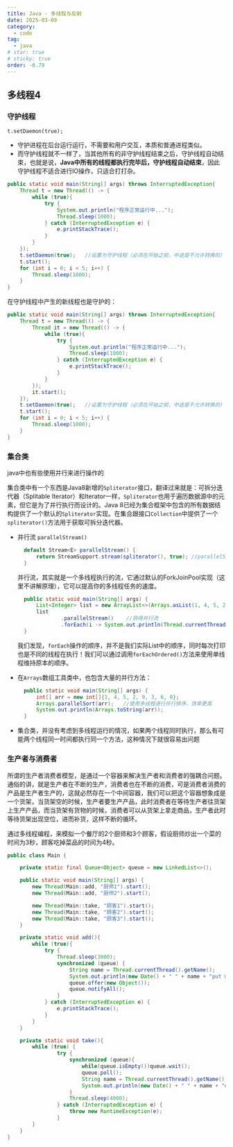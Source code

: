 ```yaml
---
title: Java - 多线程与反射
date: 2025-03-09
category:
  - code
tag:
  - java
# star: true
# sticky: true
order: -0.79
---
```


## 多线程4

### 守护线程

`t.setDaemon(true);`

- 守护进程在后台运行运行，不需要和用户交互，本质和普通进程类似。
- 而守护线程就不一样了，当其他所有的非守护线程结束之后，守护线程自动结束，也就是说，**Java中所有的线程都执行完毕后，守护线程自动结束**，因此守护线程不适合进行IO操作，只适合打打杂。
  
```java
public static void main(String[] args) throws InterruptedException{
    Thread t = new Thread(() -> {
        while (true){
            try {
                System.out.println("程序正常运行中...");
                Thread.sleep(1000);
            } catch (InterruptedException e) {
                e.printStackTrace();
            }
        }
    });
    t.setDaemon(true);   //设置为守护线程（必须在开始之前，中途是不允许转换的）
    t.start();
    for (int i = 0; i < 5; i++) {
        Thread.sleep(1000);
    }
}
```

在守护线程中产生的新线程也是守护的：  

```java
public static void main(String[] args) throws InterruptedException{
    Thread t = new Thread(() -> {
        Thread it = new Thread(() -> {
            while (true){
                try {
                    System.out.println("程序正常运行中...");
                    Thread.sleep(1000);
                } catch (InterruptedException e) {
                    e.printStackTrace();
                }
            }
        });
        it.start();
    });
    t.setDaemon(true);   //设置为守护线程（必须在开始之前，中途是不允许转换的）
    t.start();
    for (int i = 0; i < 5; i++) {
        Thread.sleep(1000);
    }
}
```

### 集合类

java中也有些使用并行来进行操作的  

集合类中有一个东西是Java8新增的`Spliterator`接口，翻译过来就是：可拆分迭代器（Splitable Iterator）和Iterator一样，`Spliterator`也用于遍历数据源中的元素，但它是为了并行执行而设计的。Java 8已经为集合框架中包含的所有数据结构提供了一个默认的`Spliterator`实现。在集合跟接口`Collection`中提供了一个`spliterator()`方法用于获取可拆分迭代器。  

- 并行流 `parallelStream()`
  
  ```java
    default Stream<E> parallelStream() {
        return StreamSupport.stream(spliterator(), true); //parallelStream就是利用了可拆分迭代器进行多线程操作
    }
  ```
  
  并行流，其实就是一个多线程执行的流，它通过默认的ForkJoinPool实现（这里不讲解原理），它可以提高你的多线程任务的速度。

  ```java
    public static void main(String[] args) {
        List<Integer> list = new ArrayList<>(Arrays.asList(1, 4, 5, 2, 9, 3, 6, 0));
        list
                .parallelStream()    //获得并行流
                .forEach(i -> System.out.println(Thread.currentThread().getName()+" -> "+i));
    }
  ```

  我们发现，`forEach`操作的顺序，并不是我们实际List中的顺序，同时每次打印也是不同的线程在执行！我们可以通过调用`forEachOrdered()`方法来使用单线程维持原本的顺序。

- 在`Arrays`数组工具类中，也包含大量的并行方法：
  
  ```java
    public static void main(String[] args) {
        int[] arr = new int[]{1, 4, 5, 2, 9, 3, 6, 0};
        Arrays.parallelSort(arr);   //使用多线程进行并行排序，效率更高
        System.out.println(Arrays.toString(arr));
    }
  ```

- 集合类，并没有考虑到多线程运行的情况，如果两个线程同时执行，那么有可能两个线程同一时间都执行同一个方法，这种情况下就很容易出问题

### 生产者与消费者

所谓的生产者消费者模型，是通过一个容器来解决生产者和消费者的强耦合问题。通俗的讲，就是生产者在不断的生产，消费者也在不断的消费，可是消费者消费的产品是生产者生产的，这就必然存在一个中间容器，我们可以把这个容器想象成是一个货架，当货架空的时候，生产者要生产产品，此时消费者在等待生产者往货架上生产产品，而当货架有货物的时候，消费者可以从货架上拿走商品，生产者此时等待货架出现空位，进而补货，这样不断的循环。

通过多线程编程，来模拟一个餐厅的2个厨师和3个顾客，假设厨师炒出一个菜的时间为3秒，顾客吃掉菜品的时间为4秒。

```java
public class Main {

    private static final Queue<Object> queue = new LinkedList<>();

    public static void main(String[] args) {
        new Thread(Main::add, "厨师1").start();
        new Thread(Main::add, "厨师2").start();

        new Thread(Main::take, "顾客1").start();
        new Thread(Main::take, "顾客2").start();
        new Thread(Main::take, "顾客3").start();
    }

    private static void add(){
        while (true){
            try {
                Thread.sleep(3000);
                synchronized (queue) {
                    String name = Thread.currentThread().getName();
                    System.out.println(new Date() + " " + name + "put menu");
                    queue.offer(new Object());
                    queue.notifyAll();
                }
            } catch (InterruptedException e) {
                e.printStackTrace();
            }
        }
    }

    private static void take(){
        while (true) {
                try {
                    synchronized (queue){
                        while(queue.isEmpty())queue.wait();
                        queue.poll();
                        String name = Thread.currentThread().getName();
                        System.out.println(new Date() + " " + name + "eat");
                    }
                    Thread.sleep(4000);
                } catch (InterruptedException e) {
                    throw new RuntimeException(e);
                }
        }
    }
}
```